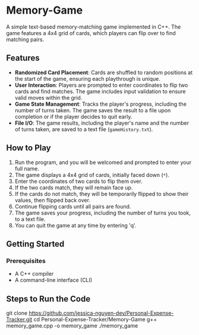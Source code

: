 # Memory-Game
A simple text-based memory-matching game implemented in C++. The game features a 4x4 grid of cards, which players can flip over to find matching pairs.

## Features

- **Randomized Card Placement**: Cards are shuffled to random positions at the start of the game, ensuring each playthrough is unique.
- **User Interaction**: Players are prompted to enter coordinates to flip two cards and find matches. The game includes input validation to ensure valid moves within the grid.
- **Game State Management**: Tracks the player's progress, including the number of turns taken. The game saves the result to a file upon completion or if the player decides to quit early.
- **File I/O**: The game results, including the player's name and the number of turns taken, are saved to a text file (`gameHistory.txt`).

## How to Play

1. Run the program, and you will be welcomed and prompted to enter your full name.
2. The game displays a 4x4 grid of cards, initially faced down (`*`).
3. Enter the coordinates of two cards to flip them over.
4. If the two cards match, they will remain face up.
5. If the cards do not match, they will be temporarily flipped to show their values, then flipped back over.
6. Continue flipping cards until all pairs are found.
7. The game saves your progress, including the number of turns you took, to a text file.
8. You can quit the game at any time by entering 'q'.

## Getting Started

### Prerequisites
- A C++ compiler
- A command-line interface (CLI)

## Steps to Run the Code

git clone https://github.com/jessica-nguyen-dev/Personal-Expense-Tracker.git
cd Personal-Expense-Tracker/Memory-Game
g++ memory_game.cpp -o memory_game
./memory_game
